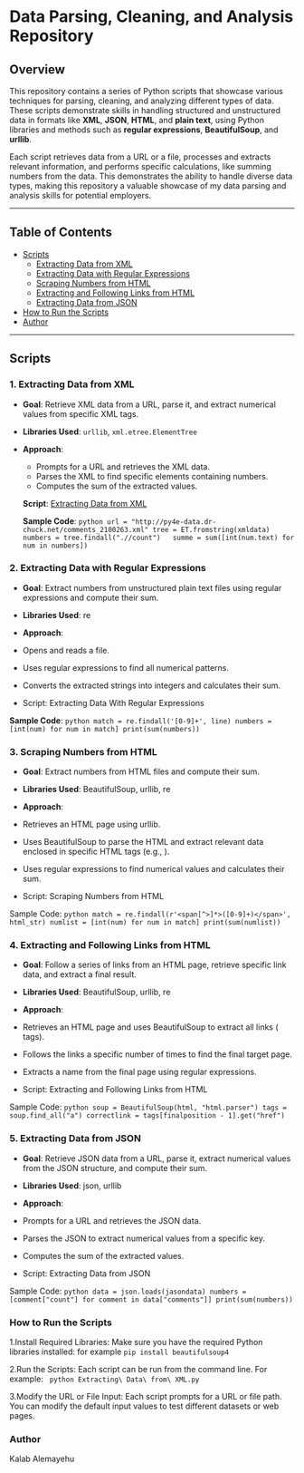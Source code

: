 # Data Parsing, Cleaning, and Analysis Repository

## Overview
This repository contains a series of Python scripts that showcase various techniques for parsing, cleaning, and analyzing different types of data. These scripts demonstrate skills in handling structured and unstructured data in formats like **XML**, **JSON**, **HTML**, and **plain text**, using Python libraries and methods such as **regular expressions**, **BeautifulSoup**, and **urllib**.

Each script retrieves data from a URL or a file, processes and extracts relevant information, and performs specific calculations, like summing numbers from the data. This demonstrates the ability to handle diverse data types, making this repository a valuable showcase of my data parsing and analysis skills for potential employers.

---
## Table of Contents
- [Scripts](#scripts)
  - [Extracting Data from XML](#1-extracting-data-from-xml)
  - [Extracting Data with Regular Expressions](#2-extracting-data-with-regular-expressions)
  - [Scraping Numbers from HTML](#3-scraping-numbers-from-html)
  - [Extracting and Following Links from HTML](#4-extracting-and-following-links-from-html)
  - [Extracting Data from JSON](#5-extracting-data-from-json)
- [How to Run the Scripts](#how-to-run-the-scripts)
- [Author](#author)

---

## Scripts

### 1. **Extracting Data from XML**
- **Goal**: Retrieve XML data from a URL, parse it, and extract numerical values from specific XML tags.
- **Libraries Used**: `urllib`, `xml.etree.ElementTree`
- **Approach**: 
  - Prompts for a URL and retrieves the XML data.
  - Parses the XML to find specific elements containing numbers.
  - Computes the sum of the extracted values.
  
  **Script**: [Extracting Data from XML](Extracting%20Data%20from%20XML.py)
  
  **Sample Code**:
  ``python
  url = "http://py4e-data.dr-chuck.net/comments_2100263.xml"
  tree = ET.fromstring(xmldata)  
  numbers = tree.findall(".//count")  
  summe = sum([int(num.text) for num in numbers]) ``


### 2. Extracting Data with Regular Expressions

- **Goal**: Extract numbers from unstructured plain text files using regular expressions and compute their sum.

- **Libraries Used**: re

- **Approach**:

- Opens and reads a file.
- Uses regular expressions to find all numerical patterns.
- Converts the extracted strings into integers and calculates their sum.
- Script: Extracting Data With Regular Expressions

**Sample Code**:
``python match = re.findall('[0-9]+', line)
numbers = [int(num) for num in match]
print(sum(numbers)) ``


### 3. Scraping Numbers from HTML
- **Goal**: Extract numbers from HTML files and compute their sum.

- **Libraries Used**: BeautifulSoup, urllib, re

- **Approach**:

- Retrieves an HTML page using urllib.
- Uses BeautifulSoup to parse the HTML and extract relevant data enclosed in specific HTML tags (e.g., <span>).
- Uses regular expressions to find numerical values and calculates their sum.
- Script: Scraping Numbers from HTML

Sample Code:
``python match = re.findall(r'<span[^>]*>([0-9]+)</span>', html_str)
numlist = [int(num) for num in match]
print(sum(numlist))``


### 4. Extracting and Following Links from HTML
- **Goal**: Follow a series of links from an HTML page, retrieve specific link data, and extract a final result.

- **Libraries Used**: BeautifulSoup, urllib, re

- **Approach**:

- Retrieves an HTML page and uses BeautifulSoup to extract all links (<a> tags).
- Follows the links a specific number of times to find the final target page.
- Extracts a name from the final page using regular expressions.
- Script: Extracting and Following Links from HTML

Sample Code:
``
python
soup = BeautifulSoup(html, "html.parser")
tags = soup.find_all("a")
correctlink = tags[finalposition - 1].get("href") ``


### 5. Extracting Data from JSON
- **Goal**: Retrieve JSON data from a URL, parse it, extract numerical values from the JSON structure, and compute their sum.

- **Libraries Used**: json, urllib

- **Approach**:

- Prompts for a URL and retrieves the JSON data.
- Parses the JSON to extract numerical values from a specific key.
- Computes the sum of the extracted values.
- Script: Extracting Data from JSON

Sample Code:
``
python
data = json.loads(jasondata)
numbers = [comment["count"] for comment in data["comments"]]
print(sum(numbers)) ``


### How to Run the Scripts
1.Install Required Libraries:
   Make sure you have the required Python libraries installed: for example
``pip install beautifulsoup4``

2.Run the Scripts:
Each script can be run from the command line. For example:
``
python Extracting\ Data\ from\ XML.py``

3.Modify the URL or File Input:
Each script prompts for a URL or file path. You can modify the default input values to test different datasets or web pages.


### Author
Kalab Alemayehu



